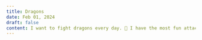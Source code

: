 ```yaml
---
title: Dragons
date: Feb 01, 2024
draft: false
content: I want to fight dragons every day. 🐉 I have the most fun attacking and defeating big problems.
---
```

